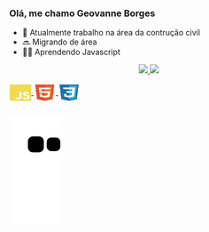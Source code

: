 ### Olá, me chamo Geovanne Borges

- 👷 Atualmente trabalho na área da contrução civil
- 🔜 Migrando de área
- 🧑‍💻 Aprendendo Javascript

<div align="center">
  <a href="https://github.com/jovelino23">
  <img height="180em" src="https://github-readme-stats.vercel.app/api?username=jovelino23&show_icons=true&theme=dark&include_all_commits=true&count_private=true"/>
  <img height="180em" src="https://github-readme-stats.vercel.app/api/top-langs/?username=jovelino23&layout=compact&langs_count=7&theme=dark"/>
</div>
  <div style="display: inline_block"><br>
  <img align="center" alt="Js" height="30" width="40" src="https://raw.githubusercontent.com/devicons/devicon/master/icons/javascript/javascript-plain.svg">
 
 
  <img align="center" alt="HTML" height="30" width="40" src="https://raw.githubusercontent.com/devicons/devicon/master/icons/html5/html5-original.svg">
  <img align="center" alt="CSS" height="30" width="40" src="https://raw.githubusercontent.com/devicons/devicon/master/icons/css3/css3-original.svg">
  
 
</div>
  
  ##
  ![Snake animation](https://github.com/jovelino23/jovelino23/blob/output/github-contribution-grid-snake.svg)
